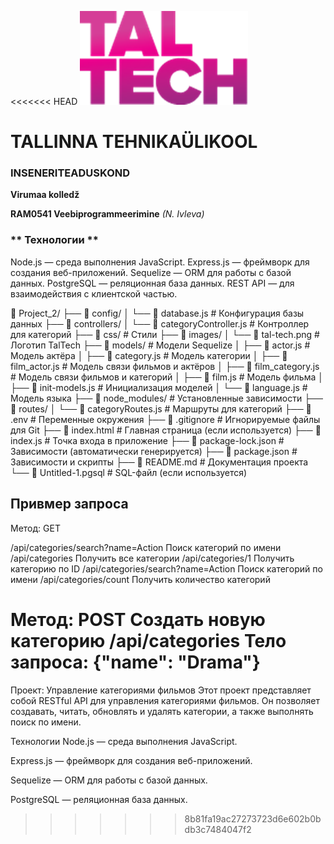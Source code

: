 <<<<<<< HEAD
![TalTech Logo](images/tal-tech.png)

# TALLINNA TEHNIKAÜLIKOOL

### INSENERITEADUSKOND

**Virumaa kolledž**

**RAM0541 Veebiprogrammeerimine** _(N. Ivleva)_

### ** Технологии **

Node.js — среда выполнения JavaScript.
Express.js — фреймворк для создания веб-приложений.
Sequelize — ORM для работы с базой данных.
PostgreSQL — реляционная база данных.
REST API — для взаимодействия с клиентской частью.

📂 Project_2/
├── 📂 config/
│ └── 📄 database.js # Конфигурация базы данных
├── 📂 controllers/
│ └── 📄 categoryController.js # Контроллер для категорий
├── 📂 css/ # Стили
├── 📂 images/
│ └── 📄 tal-tech.png # Логотип TalTech
├── 📂 models/ # Модели Sequelize
│ ├── 📄 actor.js # Модель актёра
│ ├── 📄 category.js # Модель категории
│ ├── 📄 film_actor.js # Модель связи фильмов и актёров
│ ├── 📄 film_category.js # Модель связи фильмов и категорий
│ ├── 📄 film.js # Модель фильма
│ ├── 📄 init-models.js # Инициализация моделей
│ └── 📄 language.js # Модель языка
├── 📂 node_modules/ # Установленные зависимости
├── 📂 routes/
│ └── 📄 categoryRoutes.js # Маршруты для категорий
├── 📄 .env # Переменные окружения
├── 📄 .gitignore # Игнорируемые файлы для Git
├── 📄 index.html # Главная страница (если используется)
├── 📄 index.js # Точка входа в приложение
├── 📄 package-lock.json # Зависимости (автоматически генерируется)
├── 📄 package.json # Зависимости и скрипты
├── 📄 README.md # Документация проекта
└── 📄 Untitled-1.pgsql # SQL-файл (если используется)

## Привмер запроса

Метод: GET

/api/categories/search?name=Action Поиск категорий по имени
/api/categories Получить все категории
/api/categories/1 Получить категорию по ID
/api/categories/search?name=Action Поиск категорий по имени
/api/categories/count Получить количество категорий

Метод: POST Создать новую категорию
/api/categories
Тело запроса: {"name": "Drama"}
=======
Проект: Управление категориями фильмов
Этот проект представляет собой RESTful API для управления категориями фильмов. Он позволяет создавать, читать, обновлять и удалять категории, а также выполнять поиск по имени.

Технологии
Node.js — среда выполнения JavaScript.

Express.js — фреймворк для создания веб-приложений.

Sequelize — ORM для работы с базой данных.

PostgreSQL — реляционная база данных.
>>>>>>> 8b81fa19ac27273723d6e602b0bdb3c7484047f2
